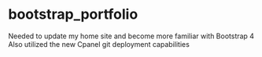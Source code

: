 # bootstrap_portfolio
Needed to update my home site and become more familiar with Bootstrap 4
Also utilized the new Cpanel git deployment capabilities
